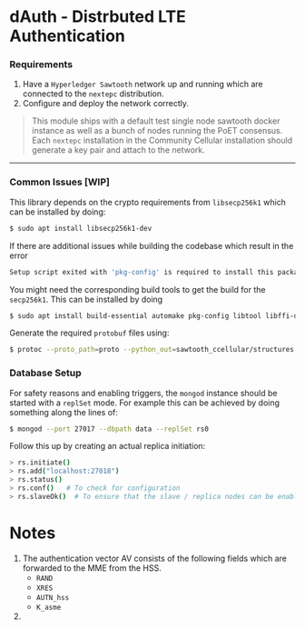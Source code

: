 # dAuth - Distrbuted LTE Authentication

### Requirements

1. Have a `Hyperledger Sawtooth` network up and running which are connected to the `nextepc` distribution.
2. Configure and deploy the network correctly.

> This module ships with a default test single node sawtooth docker instance as well as a bunch of nodes running the
> PoET consensus. Each `nextepc` installation in the Community Cellular installation should generate a 
> key pair and attach to the network.

---

### Common Issues [WIP]

This library depends on the crypto requirements from `libsecp256k1` which can be installed by doing:

```bash
$ sudo apt install libsecp256k1-dev
```

If there are additional issues while building the codebase which result in the error

```bash
Setup script exited with 'pkg-config' is required to install this package.
```

You might need the corresponding build tools to get the build for the `secp256k1`. This can be installed by doing

```bash
$ sudo apt install build-essential automake pkg-config libtool libffi-dev libgmp-dev
```

Generate the required `protobuf` files using:
```bash
$ protoc --proto_path=proto --python_out=sawtooth_ccellular/structures proto/structures.proto
```

### Database Setup

For safety reasons and enabling triggers, the `mongod` instance should be started with a `replSet` mode. For example
this can be achieved by doing something along the lines of:

```bash
$ mongod --port 27017 --dbpath data --replSet rs0
```

Follow this up by creating an actual replica initiation:

```bash
> rs.initiate()
> rs.add("localhost:27018")
> rs.status()
> rs.conf()   # To check for configuration
> rs.slaveOk()  # To ensure that the slave / replica nodes can be enabled for read.
```


# Notes

1. The authentication vector AV consists of the following fields which are forwarded to the MME from the HSS.
    - `RAND`
    - `XRES`
    - `AUTN_hss`
    - `K_asme`
2. 